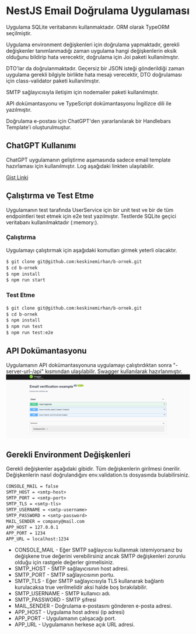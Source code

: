 # NestJS Email Doğrulama Uygulaması

Uygulama SQLite veritabanını kullanmaktadır. ORM olarak TypeORM seçilmiştir.

Uygulama environment değişkenleri için doğrulama yapmaktadır, gerekli değişkenler tanımlanmadığı zaman uygulama hangi değişkenlerin eksik olduğunu bildirip hata verecektir, doğrulama için Joi paketi kullanılmıştır.

DTO'lar da doğrulanmaktadır. Geçersiz bir JSON isteği gönderildiği zaman uygulama gerekli bilgiyle birlikte hata mesajı verecektir, DTO doğrulaması için class-validator paketi kullanılmıştır.

SMTP sağlayıcısıyla iletişim için nodemailer paketi kullanılmıştır.

API dokümantasyonu ve TypeScript dokümantasyonu İngilizce dili ile yazılmıştır.

Doğrulama e-postası için ChatGPT'den yararlanılarak bir Handlebars Template'i oluşturulmuştur.

## ChatGPT Kullanımı

ChatGPT uygulamanın geliştirme aşamasında sadece email template hazırlaması için kullanılmıştır.
Log aşağıdaki linkten ulaşılabilir.

[Gist Linki ](https://gist.github.com/keskinemirhan/ea8170bbfaf6f6ec34308924abe1a1b6)

## Çalıştırma ve Test Etme

Uygulamanın test tarafında UserService için bir unit test ve bir de tüm endpointleri test etmek için e2e test yazılmıştır.
Testlerde SQLite geçici veritabanı kullanılmaktadır (:memory:).

### Çalıştırma

Uygulamayı çalıştırmak için aşağıdaki komutları girmek yeterli olacaktır.

```sh
$ git clone git@github.com:keskinemirhan/b-ornek.git
$ cd b-ornek
$ npm install
$ npm run start

```

### Test Etme

```sh
$ git clone git@github.com:keskinemirhan/b-ornek.git
$ cd b-ornek
$ npm install
$ npm run test
$ npm run test:e2e
```

## API Dokümantasyonu

Uygulamanın API dokümantasyonuna uygulamayı çalıştırdıktan sonra "-server-url-/api" kısmından ulaşılabilir. Swagger kullanılarak hazırlanmıştır.
![alt text](docs/ekran.png)

## Gerekli Environment Değişkenleri

Gerekli değişkenler aşağıdaki gibidir. Tüm değişkenlerin girilmesi önerilir. Değişkenlerin nasıl doğrulandığını env.validation.ts dosyasında bulabilirsiniz.

```
CONSOLE_MAIL = false
SMTP_HOST = <smtp-host>
SMTP_PORT = <smtp-port>
SMTP_TLS = <smtp-tls>
SMTP_USERNAME = <smtp-username>
SMTP_PASSWORD = <smtp-password>
MAIL_SENDER = company@mail.com
APP_HOST = 127.0.0.1
APP_PORT = 1234
APP_URL = localhost:1234
```

- CONSOLE_MAIL - Eğer SMTP sağlayıcısı kullanmak istemiyorsanız bu değişkene true değerini verebilirsiniz ancak SMTP değişkenleri zorunlu olduğu için rastgele değerler girmelisiniz.
- SMTP_HOST - SMTP sağlayıcısının host adresi.
- SMTP_PORT - SMTP sağlayıcısının portu.
- SMTP_TLS - Eğer SMTP sağlayıcısıyla TLS kullanarak bağlantı kurulacaksa true verilmelidir aksi halde boş bırakılabilir.
- SMTP_USERNAME - SMTP kullanıcı adı.
- SMTP_PASSWORD - SMTP şifresi
- MAIL_SENDER - Doğrulama e-postasını gönderen e-posta adresi.
- APP_HOST - Uygulama host adresi (ip adresi)
- APP_PORT - Uygulamanın çalışacağı port.
- APP_URL - Uygulamanın herkese açık URL adresi.
